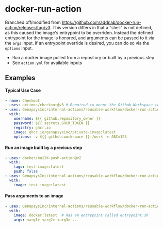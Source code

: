 # docker-run-action

Branched off/modified from https://github.com/addnab/docker-run-action/releases/tag/v3. This version differs in that a "shell" is not defined, as this caused the image's entrypoint to be overriden. Instead the defined entrypoint for the image is honored, and arguments can be passed to it via the `args` input. If an entrypoint override is desired, you can do so via the `options` input.

- Run a docker image pulled from a repository or built by a previous step
- See `action.yml` for available inputs

## Examples

#### Typical Use Case

```yaml
- name: Checkout
  uses: actions/checkout@v3 # Required to mount the Github Workspace to a volume
- uses: GenapsysInc/internal-actions/reusable-workflow/docker-run-action@main
  with:
    username: ${{ github.repository_owner }}
    password: ${{ secrets.GHCR_TOKEN }}
    registry: ghcr.io
    image: ghcr.io/genapsysinc/private-image:latest
    options: -v ${{ github.workspace }}:/work -e ABC=123
```

#### Run an image built by a previous step
```yaml
- uses: docker/build-push-action@v2
  with:
    tags: test-image:latest
    push: false
- uses: GenapsysInc/internal-actions/reusable-workflow/docker-run-action@main
  with:
    image: test-image:latest
```

#### Pass arguments to an image
```yaml
- uses: GenapsysInc/internal-actions/reusable-workflow/docker-run-action@main
  with:
    image: docker:latest  # Has an entrypoint called entrypoint.sh
    args: <arg1> <arg2> <arg3> ...
```
